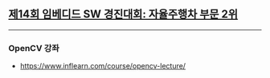 ## [제14회 임베디드 SW 경진대회: 자율주행차 부문 2위](http://eswcontest.com/htm/main.php)  

---
### OpenCV 강좌
- https://www.inflearn.com/course/opencv-lecture/
